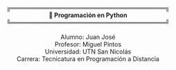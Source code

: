 <p align="center">
  <strong>╔════════════════════════════════════╗</strong><br>
  <strong>🐍 Programación en Python</strong><br>
  <strong>╚════════════════════════════════════╝</strong><br><br>
  Alumno: Juan José<br>
  Profesor: Miguel Pintos<br>
  Universidad: UTN San Nicolás<br>
  Carrera: Tecnicatura en Programación a Distancia
</p>

